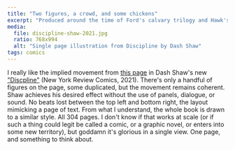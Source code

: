```yaml
---
title: "Two figures, a crowd, and some chickens"
excerpt: "Produced around the time of Ford's calvary trilogy and Hawk's \"Red River,\" the movie looks clean and plays nasty, in a way strangely more contemporary than its peers."
media:
  file: discipline-shaw-2021.jpg
  ratio: 768x994
  alt: "Single page illustration from Discipline by Dash Shaw"
tags: comics
---
```

I really like the implied movement from [this page](https://the-comics-journal.sfo3.digitaloceanspaces.com/wp-content/uploads/2021/09/discipline-4.jpg) in Dash Shaw's new ["Discpline"](https://www.tcj.com/reviews/discipline/) (New York Review Comics, 2021). There's only a handful of figures on the page, some duplicated, but the movement remains coherent. Shaw achieves his desired effect without the use of panels, dialogue, or sound. No beats lost between the top left and bottom right, the layout mimicking a page of text. From what I understand, the whole book is drawn to a similar style. All 304 pages. I don't know if that works at scale (or if such a thing could legit be called a comic, or a graphic novel, or enters into some new territory), but goddamn it's glorious in a single view. One page, and something to think about.
